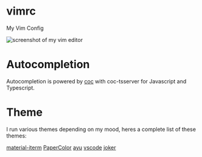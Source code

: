 # vimrc
My Vim Config

![screenshot of my vim editor](https://i.ibb.co/YQ1NsRX/vim.png)

# Autocompletion
Autocompletion is powered by [coc](https://github.com/neoclide/coc.nvim) with coc-tsserver for Javascript and Typescript.

# Theme
I run various themes depending on my mood, heres a complete list of these themes:

[material-iterm](https://github.com/stoeffel/material-iterm)
[PaperColor](https://github.com/NLKNguyen/papercolor-theme)
[ayu](https://github.com/ayu-theme/ayu-vim)
[vscode](https://github.com/dunstontc/vim-vscode-theme)
[joker](https://github.com/sff1019/vim-joker)
